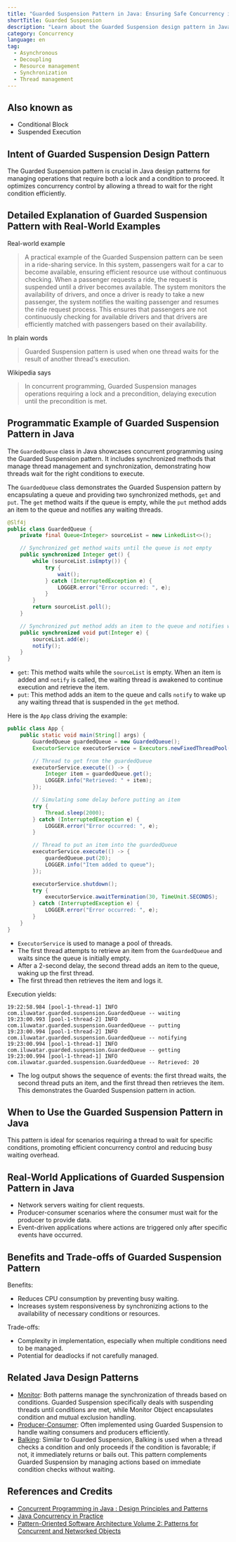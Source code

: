 ```yaml
---
title: "Guarded Suspension Pattern in Java: Ensuring Safe Concurrency in Critical Sections"
shortTitle: Guarded Suspension
description: "Learn about the Guarded Suspension design pattern in Java. Understand its implementation for efficient concurrency control, with real-world examples and code snippets."
category: Concurrency
language: en
tag:
  - Asynchronous
  - Decoupling
  - Resource management
  - Synchronization
  - Thread management
---
```


## Also known as

* Conditional Block
* Suspended Execution

## Intent of Guarded Suspension Design Pattern

The Guarded Suspension pattern is crucial in Java design patterns for managing operations that require both a lock and a
condition to proceed. It optimizes concurrency control by allowing a thread to wait for the right condition efficiently.

## Detailed Explanation of Guarded Suspension Pattern with Real-World Examples

Real-world example

> A practical example of the Guarded Suspension pattern can be seen in a ride-sharing service. In this system,
> passengers wait for a car to become available, ensuring efficient resource use without continuous checking. When a
> passenger requests a ride, the request is suspended until a driver becomes available. The system monitors the
> availability of drivers, and once a driver is ready to take a new passenger, the system notifies the waiting passenger
> and resumes the ride request process. This ensures that passengers are not continuously checking for available drivers
> and that drivers are efficiently matched with passengers based on their availability.

In plain words

> Guarded Suspension pattern is used when one thread waits for the result of another thread's execution.

Wikipedia says

> In concurrent programming, Guarded Suspension manages operations requiring a lock and a precondition, delaying
> execution until the precondition is met.

## Programmatic Example of Guarded Suspension Pattern in Java

The `GuardedQueue` class in Java showcases concurrent programming using the Guarded Suspension pattern. It includes
synchronized methods that manage thread management and synchronization, demonstrating how threads wait for the right
conditions to execute.

The `GuardedQueue` class demonstrates the Guarded Suspension pattern by encapsulating a queue and providing two
synchronized methods, `get` and `put`. The `get` method waits if the queue is empty, while the `put` method adds an item
to the queue and notifies any waiting threads.

```java
@Slf4j
public class GuardedQueue {
    private final Queue<Integer> sourceList = new LinkedList<>();

    // Synchronized get method waits until the queue is not empty
    public synchronized Integer get() {
        while (sourceList.isEmpty()) {
            try {
                wait();
            } catch (InterruptedException e) {
                LOGGER.error("Error occurred: ", e);
            }
        }
        return sourceList.poll();
    }

    // Synchronized put method adds an item to the queue and notifies waiting threads
    public synchronized void put(Integer e) {
        sourceList.add(e);
        notify();
    }
}
```

* `get`: This method waits while the `sourceList` is empty. When an item is added and `notify` is called, the waiting
  thread is awakened to continue execution and retrieve the item.
* `put`: This method adds an item to the queue and calls `notify` to wake up any waiting thread that is suspended in the
  `get` method.

Here is the `App` class driving the example:

```java
public class App {
    public static void main(String[] args) {
        GuardedQueue guardedQueue = new GuardedQueue();
        ExecutorService executorService = Executors.newFixedThreadPool(3);

        // Thread to get from the guardedQueue
        executorService.execute(() -> {
            Integer item = guardedQueue.get();
            LOGGER.info("Retrieved: " + item);
        });

        // Simulating some delay before putting an item
        try {
            Thread.sleep(2000);
        } catch (InterruptedException e) {
            LOGGER.error("Error occurred: ", e);
        }

        // Thread to put an item into the guardedQueue
        executorService.execute(() -> {
            guardedQueue.put(20);
            LOGGER.info("Item added to queue");
        });

        executorService.shutdown();
        try {
            executorService.awaitTermination(30, TimeUnit.SECONDS);
        } catch (InterruptedException e) {
            LOGGER.error("Error occurred: ", e);
        }
    }
}
```

* `ExecutorService` is used to manage a pool of threads.
* The first thread attempts to retrieve an item from the `GuardedQueue` and waits since the queue is initially empty.
* After a 2-second delay, the second thread adds an item to the queue, waking up the first thread.
* The first thread then retrieves the item and logs it.

Execution yields:

```
19:22:58.984 [pool-1-thread-1] INFO com.iluwatar.guarded.suspension.GuardedQueue -- waiting
19:23:00.993 [pool-1-thread-2] INFO com.iluwatar.guarded.suspension.GuardedQueue -- putting
19:23:00.994 [pool-1-thread-2] INFO com.iluwatar.guarded.suspension.GuardedQueue -- notifying
19:23:00.994 [pool-1-thread-1] INFO com.iluwatar.guarded.suspension.GuardedQueue -- getting
19:23:00.994 [pool-1-thread-1] INFO com.iluwatar.guarded.suspension.GuardedQueue -- Retrieved: 20
```

* The log output shows the sequence of events: the first thread waits, the second thread puts an item, and the first
  thread then retrieves the item. This demonstrates the Guarded Suspension pattern in action.

## When to Use the Guarded Suspension Pattern in Java

This pattern is ideal for scenarios requiring a thread to wait for specific conditions, promoting efficient concurrency
control and reducing busy waiting overhead.

## Real-World Applications of Guarded Suspension Pattern in Java

* Network servers waiting for client requests.
* Producer-consumer scenarios where the consumer must wait for the producer to provide data.
* Event-driven applications where actions are triggered only after specific events have occurred.

## Benefits and Trade-offs of Guarded Suspension Pattern

Benefits:

* Reduces CPU consumption by preventing busy waiting.
* Increases system responsiveness by synchronizing actions to the availability of necessary conditions or resources.

Trade-offs:

* Complexity in implementation, especially when multiple conditions need to be managed.
* Potential for deadlocks if not carefully managed.

## Related Java Design Patterns

* [Monitor](https://java-design-patterns.com/patterns/monitor/): Both patterns manage the synchronization of threads
  based on conditions. Guarded Suspension specifically deals with suspending threads until conditions are met, while
  Monitor Object encapsulates condition and mutual exclusion handling.
* [Producer-Consumer](https://java-design-patterns.com/patterns/producer-consumer/): Often implemented using Guarded
  Suspension to handle waiting consumers and producers efficiently.
* [Balking](https://java-design-patterns.com/patterns/balking/): Similar to Guarded Suspension, Balking is used when a
  thread checks a condition and only proceeds if the condition is favorable; if not, it immediately returns or bails
  out. This pattern complements Guarded Suspension by managing actions based on immediate condition checks without
  waiting.

## References and Credits

* [Concurrent Programming in Java : Design Principles and Patterns](https://amzn.to/4dIBqxL)
* [Java Concurrency in Practice](https://amzn.to/3JxnXek)
* [Pattern-Oriented Software Architecture Volume 2: Patterns for Concurrent and Networked Objects](https://amzn.to/49Ke1c9)
